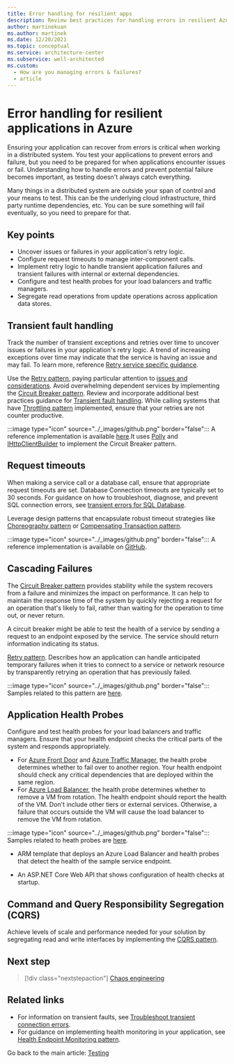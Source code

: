 ```yaml
---
title: Error handling for resilient apps
description: Review best practices for handling errors in resilient Azure applications. Understand transient fault handling, request timeouts, cascading failures, and more.
author: martinekuan
ms.author: martinek
ms.date: 12/20/2021
ms.topic: conceptual
ms.service: architecture-center
ms.subservice: well-architected
ms.custom:
  - How are you managing errors & failures?
  - article
---
```


# Error handling for resilient applications in Azure

Ensuring your application can recover from errors is critical when working in a distributed system. You test your applications to prevent errors and failure, but you need to be prepared for when applications encounter issues or fail. Understanding how to handle errors and prevent potential failure becomes important, as testing doesn't always catch everything.

Many things in a distributed system are outside your span of control and your means to test. This can be the underlying cloud infrastructure, third party runtime dependencies, etc. You can be sure something will fail eventually, so you need to prepare for that.

## Key points

- Uncover issues or failures in your application's retry logic.
- Configure request timeouts to manage inter-component calls.
- Implement retry logic to handle transient application failures and transient failures with internal or external dependencies.
- Configure and test health probes for your load balancers and traffic managers.
- Segregate read operations from update operations across application data stores.

## Transient fault handling

Track the number of transient exceptions and retries over time to uncover issues or failures in your application's retry logic. A trend of increasing exceptions over time may indicate that the service is having an issue and may fail. To learn more, reference [Retry service specific guidance](/azure/architecture/best-practices/retry-service-specific).

Use the [Retry pattern](/azure/architecture/patterns/retry), paying particular attention to [issues and considerations](/azure/architecture/patterns/retry#issues-and-considerations). Avoid overwhelming dependent services by implementing the [Circuit Breaker pattern](/azure/architecture/patterns/circuit-breaker). Review and incorporate additional best practices guidance for [Transient fault handling](/azure/architecture/patterns/circuit-breaker). While calling systems that have [Throttling pattern](/azure/architecture/patterns/circuit-breaker) implemented, ensure that your retries are not counter productive.

:::image type="icon" source="../_images/github.png" border="false"::: A reference implementation is available [here](https://github.com/mspnp/microservices-reference-implementation/tree/master/src/shipping/workflow).It uses [Polly](https://github.com/App-vNext/Polly/wiki/Circuit-Breaker) and [IHttpClientBuilder](/dotnet/api/microsoft.extensions.dependencyinjection.ihttpclientbuilder?view=dotnet-plat-ext-5.0&preserve-view=true) to implement the Circuit Breaker pattern.

## Request timeouts

When making a service call or a database call, ensure that appropriate request timeouts are set. Database Connection timeouts are typically set to 30 seconds. For guidance on how to troubleshoot, diagnose, and prevent SQL connection errors, see [transient errors for SQL Database](/azure/sql-database/sql-database-connectivity-issues).

Leverage design patterns that encapsulate robust timeout strategies like [Choreography pattern](/azure/architecture/patterns/choreography) or [Compensating Transaction pattern](/azure/architecture/patterns/compensating-transaction).

:::image type="icon" source="../_images/github.png" border="false"::: A reference implementation is available on [GitHub](https://github.com/mspnp/microservices-reference-implementation).

## Cascading Failures

The [Circuit Breaker pattern](/azure/architecture/patterns/circuit-breaker) provides stability while the system recovers from a failure and minimizes the impact on performance. It can help to maintain the response time of the system by quickly rejecting a request for an operation that's likely to fail, rather than waiting for the operation to time out, or never return.

A circuit breaker might be able to test the health of a service by sending a request to an endpoint exposed by the service. The service should return information indicating its status.

[Retry pattern](/azure/architecture/patterns/retry). Describes how an application can handle anticipated temporary failures when it tries to connect to a service or network resource by transparently retrying an operation that has previously failed.

:::image type="icon" source="../_images/github.png" border="false"::: Samples related to this pattern are [here](https://github.com/mspnp/samples/tree/master/Reliability/RetryPatternSample).

## Application Health Probes

Configure and test health probes for your load balancers and traffic managers. Ensure that your health endpoint checks the critical parts of the system and responds appropriately.

- For [Azure Front Door](/azure/frontdoor/front-door-overview) and [Azure Traffic Manager](/azure/traffic-manager/traffic-manager-overview), the health probe determines whether to fail over to another region. Your health endpoint should check any critical dependencies that are deployed within the same region.
- For [Azure Load Balancer](/azure/load-balancer/load-balancer-overview), the health probe determines whether to remove a VM from rotation. The health endpoint should report the health of the VM. Don't include other tiers or external services. Otherwise, a failure that occurs outside the VM will cause the load balancer to remove the VM from rotation.

:::image type="icon" source="../_images/github.png" border="false"::: Samples related to heath probes are [here](https://github.com/mspnp/samples/tree/master/Reliability/HealthProbesSample).

- ARM template that deploys an Azure Load Balancer and health probes that detect the  health of the sample service endpoint.

- An ASP.NET Core Web API that shows configuration of health checks at startup.

## Command and Query Responsibility Segregation (CQRS)

Achieve levels of scale and performance needed for your solution by segregating read and write interfaces by implementing the [CQRS pattern](/azure/architecture/patterns/cqrs).

## Next step

> [!div class="nextstepaction"]
> [Chaos engineering](./chaos-engineering.md)

## Related links

- For information on transient faults, see [Troubleshoot transient connection errors](/azure/azure-sql/database/troubleshoot-common-connectivity-issues).
- For guidance on implementing health monitoring in your application, see [Health Endpoint Monitoring pattern](/azure/architecture/patterns/health-endpoint-monitoring).

Go back to the main article: [Testing](test-checklist.md)
